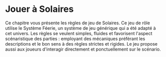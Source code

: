 # Jouer à Solaires
Ce chapitre vous présente les règles de jeu de Solaires. Ce jeu de rôle utilise le Système Féerie, un système de jeu générique qui a été adapté à cet univers. Les règles se veulent simples, fluides et favorisent l'aspect scénaristique des parties : employant des mécaniques préférant les descriptions et le bon sens à des règles strictes et rigides. Le jeu propose aussi aux joueurs d'interagir directement et ponctuellement sur le scénario.

